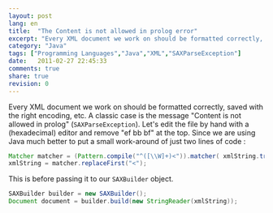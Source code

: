 ```yaml
---
layout: post
lang: en
title:  "The Content is not allowed in prolog error"
excerpt: "Every XML document we work on should be formatted correctly, saved with the right encoding, etc"
category: "Java"
tags: ["Programming Languages","Java","XML","SAXParseException"]
date:   2011-02-27 22:45:33
comments: true
share: true
revision: 0
---
```

Every XML document we work on should be formatted correctly, saved with the right encoding, etc.
A classic case is the message "Content is not allowed in prolog" (`SAXParseException`).
Let's edit the file by hand with a (hexadecimal) editor and remove "ef bb bf" at the top.
Since we are using Java much better to put a small work-around of just two lines of code :

```java
Matcher matcher = (Pattern.compile("^([\\W]+)<")).matcher( xmlString.trim() );
xmlString = matcher.replaceFirst("<");
```

This is before passing it to our `SAXBuilder` object.

```java
SAXBuilder builder = new SAXBuilder();
Document document = builder.build(new StringReader(xmlString));
```